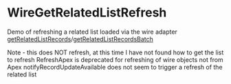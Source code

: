 # WireGetRelatedListRefresh
Demo of refreshing a related list loaded via the wire adapter [getRelatedListRecords](https://developer.salesforce.com/docs/platform/lwc/guide/reference-wire-adapters-get-related-list-records.html)/[getRelatedListRecordsBatch](https://developer.salesforce.com/docs/platform/lwc/guide/reference-wire-adapters-get-related-list-records-batch.html)

Note - this does NOT refresh, at this time I have not found how to get the list to refresh
RefreshApex is deprecated for refreshing of wire objects not from Apex
notifyRecordUpdateAvailable does not seem to trigger a refresh of the related list
